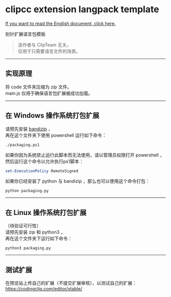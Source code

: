 # clipcc extension langpack template

[If you want to read the English document, click here.](./README_EN.md)  

别针扩展语言包模板  

> 该作者与 ClipTeam 无关。  
> 仅用于只需要语言文件的场景。  

***

## 实现原理

将 code 文件夹压缩为 zip 文件。  
main.js 仅用于确保语言包扩展被成功加载。

***
## 在 Windows 操作系统打包扩展
请预先安装 [bandizip](https://cn.bandisoft.com/bandizip/) ，  
再在这个文件夹下使用 powershell 运行如下命令：  
```
./packaging.ps1
```

如果你因为系统禁止运行此脚本而无法使用，请以管理员权限打开 powershell ，然后运行这个命令以允许执行ps1脚本：
```powershell
set-ExecutionPolicy RemoteSigned
```

如果你已经安装了 python 与 bandizip ，那么也可以使用这个命令打包：
```
python packaging.py
```

***
## 在 Linux 操作系统打包扩展
（待验证可行性）  
请预先安装 zip 和 python3 ，  
再在这个文件夹下运行如下命令：  
```
python3 packaging.py
```

***
## 测试扩展
在预览站上传自己的扩展（不提交扩展审核），以测试自己的扩展：  
<https://codingclip.com/editor/stable/>  

